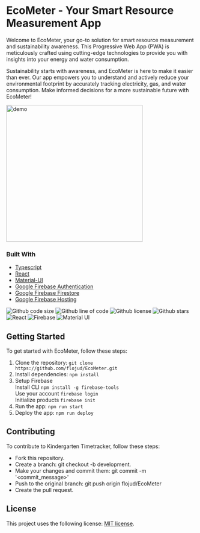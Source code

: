 # EcoMeter - Your Smart Resource Measurement App

Welcome to EcoMeter, your go-to solution for smart resource measurement and sustainability awareness. This Progressive Web App (PWA) is meticulously crafted using cutting-edge technologies to provide you with insights into your energy and water consumption.

Sustainability starts with awareness, and EcoMeter is here to make it easier than ever. Our app empowers you to understand and actively reduce your environmental footprint by accurately tracking electricity, gas, and water consumption. Make informed decisions for a more sustainable future with EcoMeter!

<img width="363" alt="demo" src="https://github.com/flojud/EcoMeter/assets/26573776/002d73a2-e037-412a-b2df-b5e6f918d4fe">

### Built With

- [Typescript](https://www.typescriptlang.org/)
- [React](https://reactjs.org/)
- [Material-UI](https://material-ui.com/)
- [Google Firebase Authentication](https://firebase.google.com/docs/auth)
- [Google Firebase Firestore](https://firebase.google.com/docs/firestore)
- [Google Firebase Hosting](https://firebase.google.com/docs/hosting)

![Github code size](https://img.shields.io/github/languages/code-size/flojud/EcoMeter?style=flat-square)
![Github line of code](https://img.shields.io/tokei/lines/github/flojud/EcoMeter?style=flat-square)
![Github license](https://img.shields.io/github/license/flojud/EcoMeter?style=flat-square)
![Github stars](https://img.shields.io/github/stars/flojud/EcoMeter?style=social) \
![React](https://img.shields.io/github/package-json/dependency-version/flojud/EcoMeter/react?style=flat-square)
![Firebase](https://img.shields.io/github/package-json/dependency-version/flojud/EcoMeter/firebase?style=flat-square)
![Material UI](https://img.shields.io/github/package-json/dependency-version/flojud/EcoMeter/@mui/material?style=flat-square)

## Getting Started

To get started with EcoMeter, follow these steps:

1. Clone the repository: `git clone https://github.com/flojud/EcoMeter.git`
2. Install dependencies: `npm install`
3. Setup Firebase \
   Install CLI `npm install -g firebase-tools`\
   Use your account `firebase login`\
   Initialize products `firebase init`
4. Run the app: `npm run start`
5. Deploy the app: `npm run deploy`

## Contributing

To contribute to Kindergarten Timetracker, follow these steps:

- Fork this repository.
- Create a branch: git checkout -b development.
- Make your changes and commit them: git commit -m '<commit_message>'
- Push to the original branch: git push origin flojud/EcoMeter
- Create the pull request.

## License

This project uses the following license: [MIT license](LICENSE).
